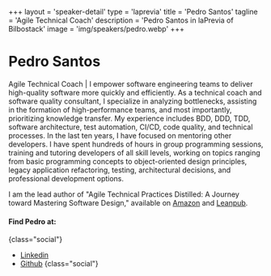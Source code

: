 +++
layout = 'speaker-detail'
type = 'laprevia'
title = 'Pedro Santos'
tagline = 'Agile Technical Coach'
description = 'Pedro Santos in laPrevia of Bilbostack'
image = 'img/speakers/pedro.webp'
+++

# Pedro Santos

Agile Technical Coach | I empower software engineering teams to deliver high-quality software more quickly and efficiently. As a technical coach and software quality consultant, I specialize in analyzing bottlenecks, assisting in the formation of high-performance teams, and most importantly, prioritizing knowledge transfer. My experience includes BDD, DDD, TDD, software architecture, test automation, CI/CD, code quality, and technical processes. In the last ten years, I have focused on mentoring other developers. I have spent hundreds of hours in group programming sessions, training and tutoring developers of all skill levels, working on topics ranging from basic programming concepts to object-oriented design principles, legacy application refactoring, testing, architectural decisions, and professional development options.

I am the lead author of "Agile Technical Practices Distilled: A Journey toward Mastering Software Design," available on [Amazon](https://www.amazon.es/Agile-Technical-Practices-Distilled-principles/dp/1838980849) and [Leanpub](https://leanpub.com/agiletechnicalpracticesdistilled).

#### Find Pedro at:

{class="social"}

- [Linkedin](https://www.linkedin.com/in/pedros/)
- [Github](https://github.com/pedromsantos)
  {class="social"}
